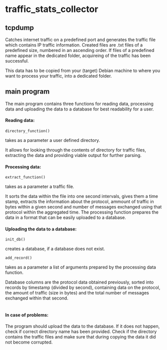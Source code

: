 # traffic_stats_collector

## tcpdump

Catches internet traffic on a predefined port and generates the traffic file which contains IP traffic information.
Created files are .txt files of a predefined size, numbered in an ascending order. If files of a predefined name appear in the dedicated folder, acquireing of the traffic has been successful.

This data has to be copied from your (target) Debian machine to where you want to process your traffic, into a dedicated folder.
<br>
## main program

The main program contains three functions for reading data, processing data and uploading the data to a database for best readability for a user.
<br>
#### Reading data:

```
directory_function()
```
takes as a parameter a user defined directory.

It allows for looking through the contents of directory for traffic files, extracting the data and providing viable output for further parsing.
<br>
#### Processing data:

```
extract_function()
```
takes as a parameter a traffic file.

It sorts the data within the file into one second intervals, gives them a time stamp, extracts the information about the protocol, ammount of traffic in bytes within a given second and number of messages exchanged using that protocol within the aggregated time.
The processing function prepares the data in a format that can be easily uploaded to a database.
<br>
#### Uploading the data to a database:

```
init_db()
```
creates a database, if a database does not exist.

```
add_record()
```
takes as a parameter a list of arguments prepared by the processing data function.

Database columns are the protocol data obtained previously, sorted into records by timestamp (divided by second), containing data on the protocol, the amount of traffic (size in bytes) and the total number of messages exchanged within that second.
<br><br>
#### In case of problems:

The program should upload the data to the database. If it does not happen, check if correct directory name has been provided. Check if the directory contains the traffic files and make sure that during copying the data it did not become corrupted.
